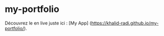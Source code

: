 # my-portfolio 
Découvrez le en live juste ici : [My App] (https://khalid-radi.github.io/my-portfolio/).
